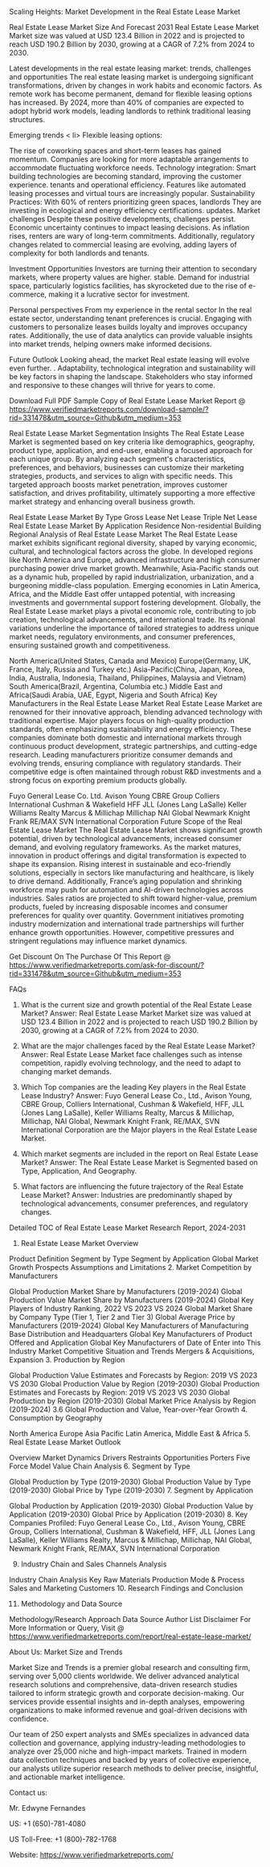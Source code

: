 Scaling Heights: Market Development in the Real Estate Lease Market


Real Estate Lease Market Size And Forecast 2031
Real Estate Lease Market Market size was valued at USD 123.4 Billion in 2022 and is projected to reach USD 190.2 Billion by 2030, growing at a CAGR of 7.2% from 2024 to 2030.

Latest developments in the real estate leasing market: trends, challenges and opportunities
The real estate leasing market is undergoing significant transformations, driven by changes in work habits and economic factors. As remote work has become permanent, demand for flexible leasing options has increased. By 2024, more than 40% of companies are expected to adopt hybrid work models, leading landlords to rethink traditional leasing structures.

Emerging trends
< li>
Flexible leasing options:

The rise of coworking spaces and short-term leases has gained momentum. Companies are looking for more adaptable arrangements to accommodate fluctuating workforce needs.
Technology integration: Smart building technologies are becoming standard, improving the customer experience. tenants and operational efficiency. Features like automated leasing processes and virtual tours are increasingly popular.
Sustainability Practices: With 60% of renters prioritizing green spaces, landlords They are investing in ecological and energy efficiency certifications. updates.
Market challenges
Despite these positive developments, challenges persist. Economic uncertainty continues to impact leasing decisions. As inflation rises, renters are wary of long-term commitments. Additionally, regulatory changes related to commercial leasing are evolving, adding layers of complexity for both landlords and tenants.

Investment Opportunities
Investors are turning their attention to secondary markets, where property values ​​are higher. stable. Demand for industrial space, particularly logistics facilities, has skyrocketed due to the rise of e-commerce, making it a lucrative sector for investment.

Personal perspectives
From my experience in the rental sector In the real estate sector, understanding tenant preferences is crucial. Engaging with customers to personalize leases builds loyalty and improves occupancy rates. Additionally, the use of data analytics can provide valuable insights into market trends, helping owners make informed decisions.

Future Outlook
Looking ahead, the market Real estate leasing will evolve even further. . Adaptability, technological integration and sustainability will be key factors in shaping the landscape. Stakeholders who stay informed and responsive to these changes will thrive for years to come.

Download Full PDF Sample Copy of Real Estate Lease Market Report @ https://www.verifiedmarketreports.com/download-sample/?rid=331478&utm_source=Github&utm_medium=353

Real Estate Lease Market Segmentation Insights
The Real Estate Lease Market is segmented based on key criteria like demographics, geography, product type, application, and end-user, enabling a focused approach for each unique group. By analyzing each segment's characteristics, preferences, and behaviors, businesses can customize their marketing strategies, products, and services to align with specific needs. This targeted approach boosts market penetration, improves customer satisfaction, and drives profitability, ultimately supporting a more effective market strategy and enhancing overall business growth.

Real Estate Lease Market By Type
Gross Lease
Net Lease
Triple Net Lease
Real Estate Lease Market By Application
Residence
Non-residential Building
Regional Analysis of Real Estate Lease Market
The Real Estate Lease market exhibits significant regional diversity, shaped by varying economic, cultural, and technological factors across the globe. In developed regions like North America and Europe, advanced infrastructure and high consumer purchasing power drive market growth. Meanwhile, Asia-Pacific stands out as a dynamic hub, propelled by rapid industrialization, urbanization, and a burgeoning middle-class population. Emerging economies in Latin America, Africa, and the Middle East offer untapped potential, with increasing investments and governmental support fostering development. Globally, the Real Estate Lease market plays a pivotal economic role, contributing to job creation, technological advancements, and international trade. Its regional variations underline the importance of tailored strategies to address unique market needs, regulatory environments, and consumer preferences, ensuring sustained growth and competitiveness.

North America(United States, Canada and Mexico)
Europe(Germany, UK, France, Italy, Russia and Turkey etc.)
Asia-Pacific(China, Japan, Korea, India, Australia, Indonesia, Thailand, Philippines, Malaysia and Vietnam)
South America(Brazil, Argentina, Columbia etc.)
Middle East and Africa(Saudi Arabia, UAE, Egypt, Nigeria and South Africa)
Key Manufacturers in the Real Estate Lease Market
Real Estate Lease Market are renowned for their innovative approach, blending advanced technology with traditional expertise. Major players focus on high-quality production standards, often emphasizing sustainability and energy efficiency. These companies dominate both domestic and international markets through continuous product development, strategic partnerships, and cutting-edge research. Leading manufacturers prioritize consumer demands and evolving trends, ensuring compliance with regulatory standards. Their competitive edge is often maintained through robust R&D investments and a strong focus on exporting premium products globally.

Fuyo General Lease Co.
Ltd.
Avison Young
CBRE Group
Colliers International
Cushman & Wakefield
HFF
JLL (Jones Lang LaSalle)
Keller Williams Realty
Marcus & Millichap
Millichap
NAI Global
Newmark Knight Frank
RE/MAX
SVN International Corporation
Future Scope of the Real Estate Lease Market
The Real Estate Lease Market shows significant growth potential, driven by technological advancements, increased consumer demand, and evolving regulatory frameworks. As the market matures, innovation in product offerings and digital transformation is expected to shape its expansion. Rising interest in sustainable and eco-friendly solutions, especially in sectors like manufacturing and healthcare, is likely to drive demand. Additionally, France’s aging population and shrinking workforce may push for automation and AI-driven technologies across industries. Sales ratios are projected to shift toward higher-value, premium products, fueled by increasing disposable incomes and consumer preferences for quality over quantity. Government initiatives promoting industry modernization and international trade partnerships will further enhance growth opportunities. However, competitive pressures and stringent regulations may influence market dynamics.

Get Discount On The Purchase Of This Report @ https://www.verifiedmarketreports.com/ask-for-discount/?rid=331478&utm_source=Github&utm_medium=353

FAQs
1. What is the current size and growth potential of the Real Estate Lease Market?
Answer: Real Estate Lease Market Market size was valued at USD 123.4 Billion in 2022 and is projected to reach USD 190.2 Billion by 2030, growing at a CAGR of 7.2% from 2024 to 2030.

2. What are the major challenges faced by the Real Estate Lease Market?
Answer: Real Estate Lease Market face challenges such as intense competition, rapidly evolving technology, and the need to adapt to changing market demands.

3. Which Top companies are the leading Key players in the Real Estate Lease Industry?
Answer: Fuyo General Lease Co., Ltd., Avison Young, CBRE Group, Colliers International, Cushman & Wakefield, HFF, JLL (Jones Lang LaSalle), Keller Williams Realty, Marcus & Millichap, Millichap, NAI Global, Newmark Knight Frank, RE/MAX, SVN International Corporation are the Major players in the Real Estate Lease Market.

4. Which market segments are included in the report on Real Estate Lease Market?
Answer: The Real Estate Lease Market is Segmented based on Type, Application, And Geography.

5. What factors are influencing the future trajectory of the Real Estate Lease Market?
Answer: Industries are predominantly shaped by technological advancements, consumer preferences, and regulatory changes.

Detailed TOC of Real Estate Lease Market Research Report, 2024-2031
1. Real Estate Lease Market Overview

Product Definition
Segment by Type
Segment by Application
Global Market Growth Prospects
Assumptions and Limitations
2. Market Competition by Manufacturers

Global Production Market Share by Manufacturers (2019-2024)
Global Production Value Market Share by Manufacturers (2019-2024)
Global Key Players of Industry Ranking, 2022 VS 2023 VS 2024
Global Market Share by Company Type (Tier 1, Tier 2 and Tier 3)
Global Average Price by Manufacturers (2019-2024)
Global Key Manufacturers of Manufacturing Base Distribution and Headquarters
Global Key Manufacturers of Product Offered and Application
Global Key Manufacturers of Date of Enter into This Industry
Market Competitive Situation and Trends
Mergers & Acquisitions, Expansion
3. Production by Region

Global Production Value Estimates and Forecasts by Region: 2019 VS 2023 VS 2030
Global Production Value by Region (2019-2030)
Global Production Estimates and Forecasts by Region: 2019 VS 2023 VS 2030
Global Production by Region (2019-2030)
Global Market Price Analysis by Region (2019-2024) 3.6 Global Production and Value, Year-over-Year Growth
4. Consumption by Geography

North America
Europe
Asia Pacific
Latin America, Middle East & Africa
5. Real Estate Lease Market Outlook

Overview
Market Dynamics
Drivers
Restraints
Opportunities
Porters Five Force Model
Value Chain Analysis 
6. Segment by Type

Global Production by Type (2019-2030)
Global Production Value by Type (2019-2030)
Global Price by Type (2019-2030)
7. Segment by Application

Global Production by Application (2019-2030)
Global Production Value by Application (2019-2030)
Global Price by Application (2019-2030)
8. Key Companies Profiled: Fuyo General Lease Co., Ltd., Avison Young, CBRE Group, Colliers International, Cushman & Wakefield, HFF, JLL (Jones Lang LaSalle), Keller Williams Realty, Marcus & Millichap, Millichap, NAI Global, Newmark Knight Frank, RE/MAX, SVN International Corporation

9. Industry Chain and Sales Channels Analysis

Industry Chain Analysis
Key Raw Materials
Production Mode & Process
Sales and Marketing
Customers
10. Research Findings and Conclusion

11. Methodology and Data Source

Methodology/Research Approach
Data Source
Author List
Disclaimer
For More Information or Query, Visit @ https://www.verifiedmarketreports.com/report/real-estate-lease-market/

About Us: Market Size and Trends

Market Size and Trends is a premier global research and consulting firm, serving over 5,000 clients worldwide. We deliver advanced analytical research solutions and comprehensive, data-driven research studies tailored to inform strategic growth and corporate decision-making. Our services provide essential insights and in-depth analyses, empowering organizations to make informed revenue and goal-driven decisions with confidence.

Our team of 250 expert analysts and SMEs specializes in advanced data collection and governance, applying industry-leading methodologies to analyze over 25,000 niche and high-impact markets. Trained in modern data collection techniques and backed by years of collective experience, our analysts utilize superior research methods to deliver precise, insightful, and actionable market intelligence.

Contact us:

Mr. Edwyne Fernandes

US: +1 (650)-781-4080

US Toll-Free: +1 (800)-782-1768

Website: https://www.verifiedmarketreports.com/
